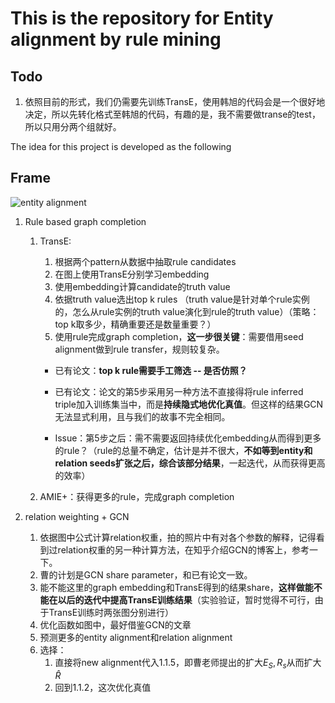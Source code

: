# This is the repository for Entity alignment by rule mining

## Todo

1. 依照目前的形式，我们仍需要先训练TransE，使用韩旭的代码会是一个很好地决定，所以先转化格式至韩旭的代码，有趣的是，我不需要做transe的test，所以只用分两个组就好。

The idea for this project is developed as the following

## Frame

![entity alignment](https://raw.githubusercontent.com/acharkq/pictures/master/rule%20based%20entity%20alignment.jpg?token=Ag6_nBY5bk9J6eMtTqUJoPMdYSTGisbdks5caiVxwA%3D%3D)

1. Rule based graph completion
   1. TransE:
      1. 根据两个pattern从数据中抽取rule candidates
      2. 在图上使用TransE分别学习embedding
      3. 使用embedding计算candidate的truth value
      4. 依据truth value选出top k rules （truth value是针对单个rule实例的，怎么从rule实例的truth value演化到rule的truth value）（策略：top k取多少，精确重要还是数量重要？）
      5. 使用rule完成graph completion，**这一步很关键**：需要借用seed alignment做到rule transfer，规则较复杂。

      * 已有论文：**top k rule需要手工筛选 -- 是否仿照？**

      * 已有论文：论文的第5步采用另一种方法不直接得将rule inferred triple加入训练集当中，而是**持续隐式地优化真值**。但这样的结果GCN无法显式利用，且与我们的故事不完全相同。

      * Issue：第5步之后：需不需要返回持续优化embedding从而得到更多的rule？（rule的总量不确定，估计是并不很大，**不如等到entity和relation seeds扩张之后，综合该部分结果**，一起迭代，从而获得更高的效率）

   2. AMIE+：获得更多的rule，完成graph completion

2. relation weighting + GCN

   1. 依据图中公式计算relation权重，拍的照片中有对各个参数的解释，记得看到过relation权重的另一种计算方法，在知乎介绍GCN的博客上，参考一下。
   2. 曹的计划是GCN share parameter，和已有论文一致。
   3. 能不能这里的graph embedding和TransE得到的结果share，**这样做能不能在以后的迭代中提高TransE训练结果**（实验验证，暂时觉得不可行，由于TransE训练时两张图分别进行）
   4. 优化函数如图中，最好借鉴GCN的文章
   5. 预测更多的entity alignment和relation alignment
   6. 选择：
      1. 直接将new alignment代入1.1.5，即曹老师提出的扩大$E_S, R_s$从而扩大$\hat R$
      2. 回到1.1.2，这次优化真值